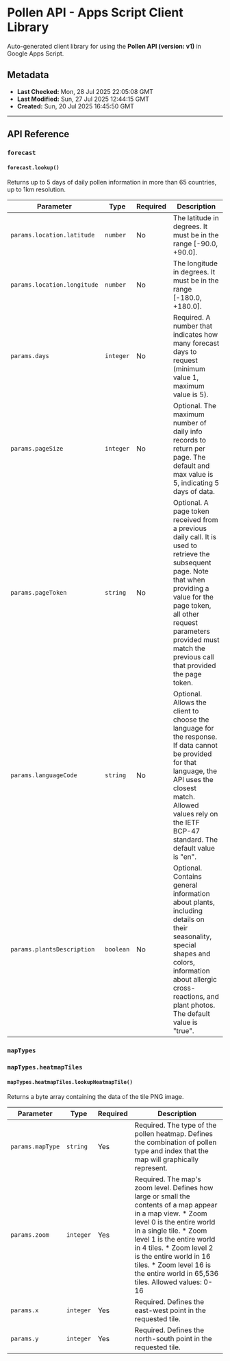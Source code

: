 # Pollen API - Apps Script Client Library

Auto-generated client library for using the **Pollen API (version: v1)** in Google Apps Script.

## Metadata

- **Last Checked:** Mon, 28 Jul 2025 22:05:08 GMT
- **Last Modified:** Sun, 27 Jul 2025 12:44:15 GMT
- **Created:** Sun, 20 Jul 2025 16:45:50 GMT



---

## API Reference

### `forecast`

#### `forecast.lookup()`

Returns up to 5 days of daily pollen information in more than 65 countries, up to 1km resolution.

| Parameter | Type | Required | Description |
|---|---|---|---|
| `params.location.latitude` | `number` | No | The latitude in degrees. It must be in the range [-90.0, +90.0]. |
| `params.location.longitude` | `number` | No | The longitude in degrees. It must be in the range [-180.0, +180.0]. |
| `params.days` | `integer` | No | Required. A number that indicates how many forecast days to request (minimum value 1, maximum value is 5). |
| `params.pageSize` | `integer` | No | Optional. The maximum number of daily info records to return per page. The default and max value is 5, indicating 5 days of data. |
| `params.pageToken` | `string` | No | Optional. A page token received from a previous daily call. It is used to retrieve the subsequent page. Note that when providing a value for the page token, all other request parameters provided must match the previous call that provided the page token. |
| `params.languageCode` | `string` | No | Optional. Allows the client to choose the language for the response. If data cannot be provided for that language, the API uses the closest match. Allowed values rely on the IETF BCP-47 standard. The default value is "en". |
| `params.plantsDescription` | `boolean` | No | Optional. Contains general information about plants, including details on their seasonality, special shapes and colors, information about allergic cross-reactions, and plant photos. The default value is "true". |

### `mapTypes`

### `mapTypes.heatmapTiles`

#### `mapTypes.heatmapTiles.lookupHeatmapTile()`

Returns a byte array containing the data of the tile PNG image.

| Parameter | Type | Required | Description |
|---|---|---|---|
| `params.mapType` | `string` | Yes | Required. The type of the pollen heatmap. Defines the combination of pollen type and index that the map will graphically represent. |
| `params.zoom` | `integer` | Yes | Required. The map's zoom level. Defines how large or small the contents of a map appear in a map view. * Zoom level 0 is the entire world in a single tile. * Zoom level 1 is the entire world in 4 tiles. * Zoom level 2 is the entire world in 16 tiles. * Zoom level 16 is the entire world in 65,536 tiles. Allowed values: 0-16 |
| `params.x` | `integer` | Yes | Required. Defines the east-west point in the requested tile. |
| `params.y` | `integer` | Yes | Required. Defines the north-south point in the requested tile. |